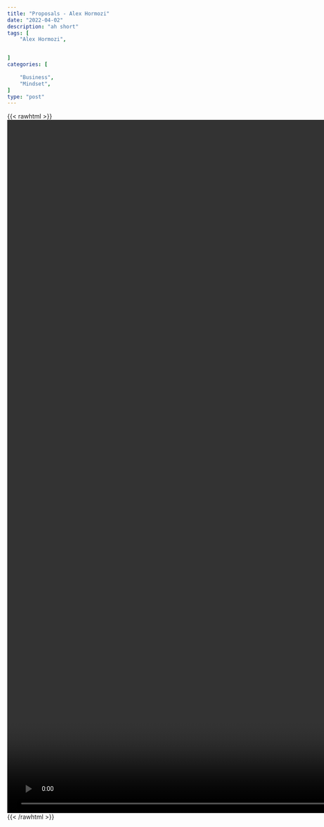 ```yaml
---
title: "Proposals - Alex Hormozi"
date: "2022-04-02"
description: "ah short"
tags: [
    "Alex Hormozi",


]
categories: [
    
    "Business",
    "Mindset",
]
type: "post"
---
```

{{< rawhtml >}}
    <video style="height:40vh;width:auto" overflow="hidden" controls>
        <source src="https://clips.dev00ps.com/Alex%20Hormozi/Marriage%20Proposal%20Method%20to%20CLOSE%20MORE%20SALES.mp4" type="video/mp4"> 
    </video>
{{< /rawhtml >}}